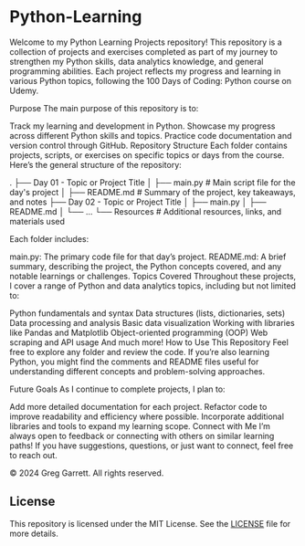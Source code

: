 # Python-Learning
Welcome to my Python Learning Projects repository! This repository is a collection of projects and exercises completed as part of my journey to strengthen my Python skills, data analytics knowledge, and general programming abilities. Each project reflects my progress and learning in various Python topics, following the 100 Days of Coding: Python course on Udemy.

Purpose
The main purpose of this repository is to:

Track my learning and development in Python.
Showcase my progress across different Python skills and topics.
Practice code documentation and version control through GitHub.
Repository Structure
Each folder contains projects, scripts, or exercises on specific topics or days from the course. Here’s the general structure of the repository:

.
├── Day 01 - Topic or Project Title
│   ├── main.py                # Main script file for the day's project
│   ├── README.md              # Summary of the project, key takeaways, and notes
├── Day 02 - Topic or Project Title
│   ├── main.py
│   ├── README.md
│   └── ...
└── Resources                  # Additional resources, links, and materials used


Each folder includes:

main.py: The primary code file for that day’s project.
README.md: A brief summary, describing the project, the Python concepts covered, and any notable learnings or challenges.
Topics Covered
Throughout these projects, I cover a range of Python and data analytics topics, including but not limited to:

Python fundamentals and syntax
Data structures (lists, dictionaries, sets)
Data processing and analysis
Basic data visualization
Working with libraries like Pandas and Matplotlib
Object-oriented programming (OOP)
Web scraping and API usage
And much more!
How to Use This Repository
Feel free to explore any folder and review the code. If you’re also learning Python, you might find the comments and README files useful for understanding different concepts and problem-solving approaches.

Future Goals
As I continue to complete projects, I plan to:

Add more detailed documentation for each project.
Refactor code to improve readability and efficiency where possible.
Incorporate additional libraries and tools to expand my learning scope.
Connect with Me
I’m always open to feedback or connecting with others on similar learning paths! If you have suggestions, questions, or just want to connect, feel free to reach out.

© 2024 Greg Garrett. All rights reserved.
## License
This repository is licensed under the MIT License. See the [LICENSE](LICENSE) file for more details.
